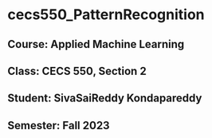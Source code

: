 # cecs550_PatternRecognition
## Course:   Applied Machine Learning 
## Class:    CECS 550, Section 2
## Student:  SivaSaiReddy Kondapareddy
## Semester: Fall 2023

 
